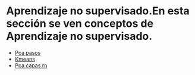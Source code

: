 # Aprendizaje no supervisado.En esta sección se ven conceptos de Aprendizaje no supervisado.
- [Pca pasos](PCA_pasos.html) 
- [Kmeans](kmeans.html) 
- [Pca capas rn](PCA_capas_RN.html) 
